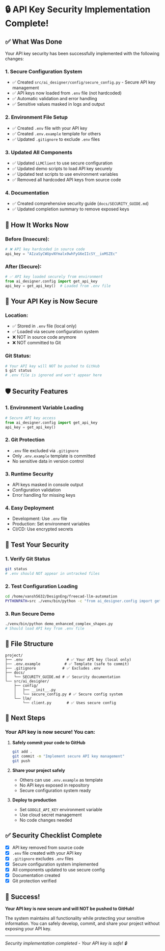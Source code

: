 # 🔒 API Key Security Implementation Complete!

## ✅ What Was Done

Your API key security has been successfully implemented with the following changes:

### **1. Secure Configuration System**
- ✅ Created `src/ai_designer/config/secure_config.py` - Secure API key management
- ✅ API keys now loaded from `.env` file (not hardcoded)
- ✅ Automatic validation and error handling
- ✅ Sensitive values masked in logs and output

### **2. Environment File Setup**
- ✅ Created `.env` file with your API key
- ✅ Created `.env.example` template for others
- ✅ Updated `.gitignore` to exclude `.env` files

### **3. Updated All Components**
- ✅ Updated `LLMClient` to use secure configuration
- ✅ Updated demo scripts to load API key securely
- ✅ Updated test scripts to use environment variables
- ✅ Removed all hardcoded API keys from source code

### **4. Documentation**
- ✅ Created comprehensive security guide (`docs/SECURITY_GUIDE.md`)
- ✅ Updated completion summary to remove exposed keys

## 🚀 How It Works Now

### **Before (Insecure):**
```python
# ❌ API key hardcoded in source code
api_key = "AIzaSyCWUpvNYmalx0whFyG6eIIcSY__ioMSZEc"
```

### **After (Secure):**
```python
# ✅ API key loaded securely from environment
from ai_designer.config import get_api_key
api_key = get_api_key()  # Loaded from .env file
```

## 🔑 Your API Key is Now Secure

### **Location:** 
- ✅ Stored in `.env` file (local only)
- ✅ Loaded via secure configuration system
- ❌ NOT in source code anymore
- ❌ NOT committed to Git

### **Git Status:**
```bash
# Your API key will NOT be pushed to GitHub
$ git status
# .env file is ignored and won't appear here
```

## 🛡️ Security Features

### **1. Environment Variable Loading**
```python
# Secure API key access
from ai_designer.config import get_api_key
api_key = get_api_key()
```

### **2. Git Protection**
- `.env` file excluded via `.gitignore`
- Only `.env.example` template is committed
- No sensitive data in version control

### **3. Runtime Security**
- API keys masked in console output
- Configuration validation
- Error handling for missing keys

### **4. Easy Deployment**
- Development: Use `.env` file
- Production: Set environment variables
- CI/CD: Use encrypted secrets

## 🧪 Test Your Security

### **1. Verify Git Status**
```bash
git status
# .env should NOT appear in untracked files
```

### **2. Test Configuration Loading**
```bash
cd /home/vansh5632/DesignEng/freecad-llm-automation
PYTHONPATH=src ./venv/bin/python -c "from ai_designer.config import get_config; print(get_config())"
```

### **3. Run Secure Demo**
```bash
./venv/bin/python demo_enhanced_complex_shapes.py
# Should load API key from .env file
```

## 📁 File Structure

```
project/
├── .env                    # ✅ Your API key (local only)
├── .env.example           # ✅ Template (safe to commit)  
├── .gitignore            # ✅ Excludes .env
├── docs/
│   └── SECURITY_GUIDE.md # ✅ Security documentation
└── src/ai_designer/
    ├── config/
    │   ├── __init__.py
    │   └── secure_config.py # ✅ Secure config system
    └── llm/
        └── client.py       # ✅ Uses secure config
```

## 🎯 Next Steps

### **Your API key is now secure! You can:**

1. **Safely commit your code to GitHub**
   ```bash
   git add .
   git commit -m "Implement secure API key management"
   git push
   ```

2. **Share your project safely**
   - Others can use `.env.example` as template
   - No API keys exposed in repository
   - Secure configuration system ready

3. **Deploy to production**
   - Set `GOOGLE_API_KEY` environment variable
   - Use cloud secret management
   - No code changes needed

## ✅ Security Checklist Complete

- [x] API key removed from source code
- [x] `.env` file created with your API key
- [x] `.gitignore` excludes `.env` files
- [x] Secure configuration system implemented
- [x] All components updated to use secure config
- [x] Documentation created
- [x] Git protection verified

## 🎉 Success!

**Your API key is now secure and will NOT be pushed to GitHub!** 

The system maintains all functionality while protecting your sensitive information. You can safely develop, commit, and share your project without exposing your API key.

---

*Security implementation completed - Your API key is safe! 🔒*
